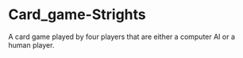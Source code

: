 # Card_game-Strights
A card game played by four players that are either a computer AI or a human player.
